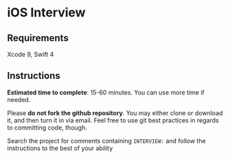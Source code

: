 #  iOS Interview


## Requirements

Xcode 9, Swift 4

## Instructions

**Estimated time to complete**: 15-60 minutes. You can use more time if needed.


Please **do not fork the github repository**. You may either clone or download it, and then turn it in via email. Feel
free to use git best practices in regards to committing code, though.


Search the project for comments containing `INTERVIEW:` and follow the instructions to the best of your ability
